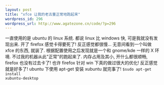 ```yaml
--- 
layout: post
title: "xfce 让我的老古董正常地跑起来"
wordpress_id: 296
wordpress_url: http://www.agatezone.cn/code/?p=296
---
```

一直使用的是 ubuntu 的 linux 系统. 都说 linux 比 windows 快, 可是我就没有发现出来. 开了 firefox 感觉卡得要死了! 反正感觉都很慢... 无意间看到一个叫做 xfce 的东西, 就装了. 根据配置使用之后发现就是一个和 gnome/kde 一样的 X 环境. 不过我的机器从此"正常"的跑起来了. 内存占用及其小, 开什么都很顺畅, firefox 也没有过去卡了! 也许 firefox 针对 win 下真的做过很大的优化! 反正感觉就是好多了!
ubuntu 下使用 apt-get 安装 xubuntu 就完事了!
<code>$sudo apt-get install xubuntu-desktop</code>

